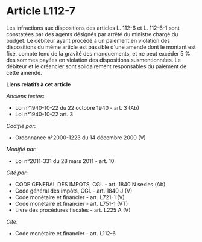 # Article L112-7

Les infractions aux dispositions        des articles L. 112-6 et L. 112-6-1 sont constatées par des agents désignés par
arrêté du ministre chargé du budget. Le débiteur ayant procédé à un paiement en violation des dispositions du même article
est passible d'une amende dont le montant est fixé, compte tenu de la gravité des manquements, et ne peut excéder 5 % des
sommes payées en violation des dispositions susmentionnées. Le débiteur et le créancier sont solidairement responsables du
paiement de cette amende.

**Liens relatifs à cet article**

_Anciens textes_:

  - Loi n°1940-10-22 du 22 octobre 1940 - art. 3 (Ab)
  - Loi n°1940-10-22 art. 3

_Codifié par_:

  - Ordonnance n°2000-1223 du 14 décembre 2000 (V)

_Modifié par_:

  - Loi n°2011-331 du 28 mars 2011 - art. 10

_Cité par_:

  - CODE GENERAL DES IMPOTS, CGI. - art. 1840 N sexies (Ab)
  - Code général des impôts, CGI. - art. 1840 J (V)
  - Code monétaire et financier - art. L721-1 (V)
  - Code monétaire et financier - art. L751-1 (VT)
  - Livre des procédures fiscales - art. L225 A (V)

_Cite_:

  - Code monétaire et financier - art. L112-6
